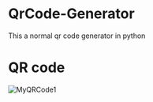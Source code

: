 # QrCode-Generator
This a normal qr code generator in python
# QR code
![MyQRCode1](https://user-images.githubusercontent.com/100248770/165083730-6ddd9fd0-179b-4cb9-afea-275fd093aff4.png)

